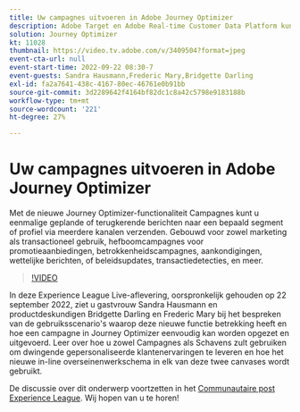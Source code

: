 ```yaml
---
title: Uw campagnes uitvoeren in Adobe Journey Optimizer
description: Adobe Target en Adobe Real-time Customer Data Platform kunnen worden geïntegreerd om een meer gepersonaliseerde klantenervaring te bieden. In deze livestreamgebeurtenis, zie hoe het integreren van deze twee platforms ondernemingen kan helpen gegevens in real time verzamelen, en dan gerichte ervaringen creëren en testen. Bekijk het einde-tot-einde proces van deze krachtige mogelijkheden in een live demonstratie.
solution: Journey Optimizer
kt: 11028
thumbnail: https://video.tv.adobe.com/v/3409504?format=jpeg
event-cta-url: null
event-start-time: 2022-09-22 08:30-7
event-guests: Sandra Hausmann,Frederic Mary,Bridgette Darling
exl-id: fa2a7641-438c-4167-80ec-46761e0b91bb
source-git-commit: 3d2289642f4164bf82dc1c8a42c5798e9183188b
workflow-type: tm+mt
source-wordcount: '221'
ht-degree: 27%

---
```


# Uw campagnes uitvoeren in Adobe Journey Optimizer

Met de nieuwe Journey Optimizer-functionaliteit Campagnes kunt u eenmalige geplande of terugkerende berichten naar een bepaald segment of profiel via meerdere kanalen verzenden. Gebouwd voor zowel marketing als transactioneel gebruik, hefboomcampagnes voor promotieaanbiedingen, betrokkenheidscampagnes, aankondigingen, wettelijke berichten, of beleidsupdates, transactiedetecties, en meer.

>[!VIDEO](https://video.tv.adobe.com/v/3409504/?quality=12&learn=on)

In deze Experience League Live-aflevering, oorspronkelijk gehouden op 22 september 2022, ziet u gastvrouw Sandra Hausmann en productdeskundigen Bridgette Darling en Frederic Mary bij het bespreken van de gebruiksscenario&#39;s waarop deze nieuwe functie betrekking heeft en hoe een campagne in Journey Optimizer eenvoudig kan worden opgezet en uitgevoerd. Leer over hoe u zowel Campagnes als Schavens zult gebruiken om dwingende gepersonaliseerde klantenervaringen te leveren en hoe het nieuwe in-line overseinenwerkschema in elk van deze twee canvases wordt gebruikt.

De discussie over dit onderwerp voortzetten in het [Communautaire post Experience League](https://experienceleaguecommunities.adobe.com/t5/journey-optimizer-discussions/experience-league-live-post-session-discussion-execute-your/m-p/547896#M52). Wij hopen van u te horen!
